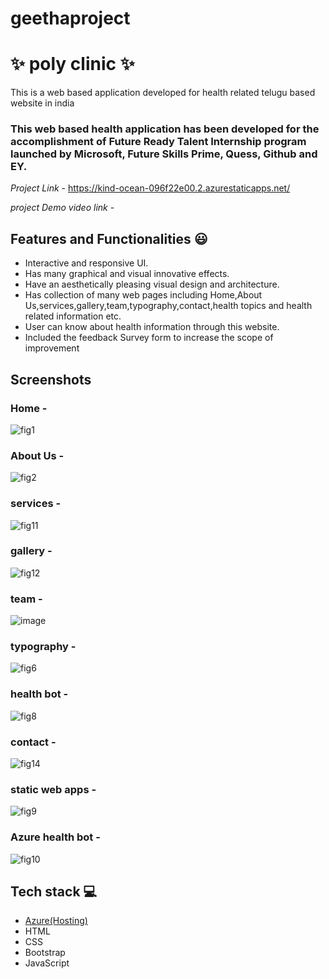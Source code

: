 # geethaproject

# ✨ poly clinic  ✨

This is a web based application developed for health related telugu based website in india

### This web based health application has been developed for the accomplishment of Future Ready Talent Internship program launched by Microsoft, Future Skills Prime, Quess, Github and EY.


*Project Link* - https://kind-ocean-096f22e00.2.azurestaticapps.net/

*project Demo video link* -

## Features and Functionalities 😃

- Interactive and responsive UI.
- Has many graphical and visual innovative effects.
- Have an aesthetically pleasing visual design and architecture.
- Has collection of many web pages including Home,About Us,services,gallery,team,typography,contact,health topics and health related information etc.
- User can know about health information through this website.
- Included the feedback Survey form to increase the scope of improvement 

## Screenshots

 ### Home -

![fig1](https://user-images.githubusercontent.com/118436077/208357605-f2fbc0d7-5d25-4976-a14f-9b14a875cfa2.png)


   

### About Us -

![fig2](https://user-images.githubusercontent.com/118436077/208357826-a4256233-8a0c-45b5-aae0-888d1f7eaba8.png)




### services -

![fig11](https://user-images.githubusercontent.com/118436077/208363090-733d0334-d421-426b-a57c-18f742db5e1e.png)




### gallery -

![fig12](https://user-images.githubusercontent.com/118436077/208363269-e23f556c-e7b3-4d02-a1d7-32a325dc0101.png)





### team -

![image](https://user-images.githubusercontent.com/118436077/208363619-4e5d6128-824d-4e28-a411-294d013b18ea.png)






### typography -

![fig6](https://user-images.githubusercontent.com/118436077/208359139-0b0c7886-22b3-472c-8f8c-0dce772ea64c.png)



### health bot -

![fig8](https://user-images.githubusercontent.com/118436077/208359983-caccfcba-cfae-4e1a-999c-a75e7f833fa3.png)





### contact -
![fig14](https://user-images.githubusercontent.com/118436077/208363866-bca88611-c0c0-4e0f-9d15-66c1b45981df.png)





### static web apps -

![fig9](https://user-images.githubusercontent.com/118436077/208362068-fd891713-5db2-496c-a3be-98ab04520b3e.png)


### Azure health bot -

![fig10](https://user-images.githubusercontent.com/118436077/208362561-344387fd-c747-4baa-8af6-353683d33eff.png)



## Tech stack 💻

- [Azure(Hosting)](https://azure.microsoft.com/en-in/features/azure-portal/)
- HTML
- CSS
- Bootstrap
- JavaScript
